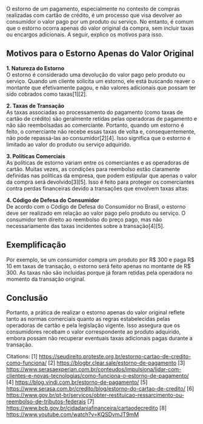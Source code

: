O estorno de um pagamento, especialmente no contexto de compras realizadas com cartão de crédito, é um processo que visa devolver ao consumidor o valor pago por um produto ou serviço. No entanto, é comum que o estorno ocorra apenas do valor original da compra, sem incluir taxas ou encargos adicionais. A seguir, explico os motivos para isso.

## Motivos para o Estorno Apenas do Valor Original

**1. Natureza do Estorno**  
O estorno é considerado uma devolução do valor pago pelo produto ou serviço. Quando um cliente solicita um estorno, ele está buscando reaver o montante que efetivamente pagou, e não valores adicionais que possam ter sido cobrados como taxas[1][2].

**2. Taxas de Transação**  
As taxas associadas ao processamento do pagamento (como taxas de cartão de crédito) são geralmente retidas pelas operadoras de pagamento e não são reembolsadas ao comerciante. Portanto, quando um estorno é feito, o comerciante não recebe essas taxas de volta e, consequentemente, não pode repassá-las ao consumidor[2][4]. Isso significa que o estorno é limitado ao valor do produto ou serviço adquirido.

**3. Políticas Comerciais**  
As políticas de estorno variam entre os comerciantes e as operadoras de cartão. Muitas vezes, as condições para reembolso estão claramente definidas nas políticas da empresa, que podem estipular que apenas o valor da compra será devolvido[3][5]. Isso é feito para proteger os comerciantes contra perdas financeiras devido a transações que envolvem taxas altas.

**4. Código de Defesa do Consumidor**  
De acordo com o Código de Defesa do Consumidor no Brasil, o estorno deve ser realizado em relação ao valor pago pelo produto ou serviço. O consumidor tem direito ao reembolso do preço pago, mas não necessariamente das taxas incidentes sobre a transação[4][5].

## Exemplificação

Por exemplo, se um consumidor compra um produto por R$ 300 e paga R$ 10 em taxas de transação, o estorno será feito apenas no montante de R$ 300. As taxas não são incluídas porque já foram retidas pela operadora no momento da transação original.

## Conclusão

Portanto, a prática de realizar o estorno apenas do valor original reflete tanto as normas comerciais quanto as regras estabelecidas pelas operadoras de cartão e pela legislação vigente. Isso assegura que os consumidores recebam o valor correspondente ao produto adquirido, embora possam não recuperar eventuais taxas adicionais pagas durante a transação.

Citations:
[1] https://seudireito.proteste.org.br/estorno-cartao-de-credito-como-funciona/
[2] https://blogbr.clear.sale/estorno-de-pagamento
[3] https://www.serasaexperian.com.br/conteudos/impulsiona/lidar-com-clientes-e-novas-tecnologias/como-funciona-o-estorno-de-pagamento/
[4] https://blog.vindi.com.br/estorno-de-pagamento/
[5] https://www.serasa.com.br/credito/blog/estorno-do-cartao-de-credito/
[6] https://www.gov.br/pt-br/servicos/obter-restituicao-ressarcimento-ou-reembolso-de-tributos-federais
[7] https://www.bcb.gov.br/cidadaniafinanceira/cartaodecredito
[8] https://www.youtube.com/watch?v=KQSDvmJT9mM